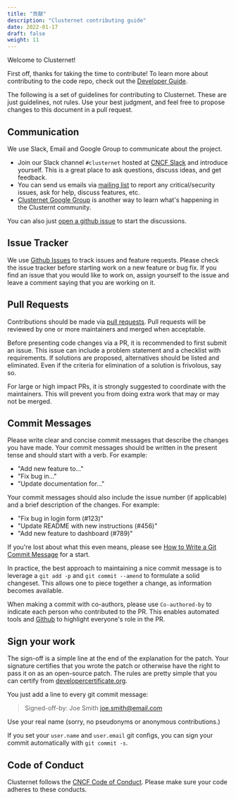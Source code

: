 ```yaml
---
title: "贡献"
description: "Clusternet contributing guide"
date: 2022-01-17
draft: false
weight: 11
---
```


Welcome to Clusternet!

First off, thanks for taking the time to contribute!
To learn more about contributing to the code repo, check out the [Developer Guide](/docs/developer-guide/).

The following is a set of guidelines for contributing to Clusternet. These are just guidelines, not rules.
Use your best judgment, and feel free to propose changes to this document in a pull request.

## Communication

We use Slack, Email and Google Group to communicate about the project.

- Join our Slack channel `#clusternet` hosted at [CNCF Slack](https://cloud-native.slack.com/) and introduce
  yourself. This is a great place to ask questions, discuss ideas, and get feedback.
- You can send us emails via [mailing list](mailto:clusternet@googlegroups.com) to report any critical/security issues,
  ask for help, discuss features, etc.
- [Clusternet Google Group](https://groups.google.com/g/clusternet) is another way to learn what's happening in the
  Clusternt community.

You can also just [open a github issue](https://github.com/clusternet/clusternet/issues/new/choose) to start the
discussions.

## Issue Tracker

We use [Github Issues](https://github.com/clusternet/clusternet/issues) to track issues and feature requests. Please
check the issue tracker before starting work on a new feature or bug fix. If you find an issue that you would like
to work on, assign yourself to the issue and leave a comment saying that you are working on it.

## Pull Requests

Contributions should be made via [pull requests](https://github.com/clusternet/clusternet/pulls).
Pull requests will be reviewed by one or more maintainers and merged when acceptable.

Before presenting code changes via a PR, it is recommended to first submit an issue. This issue can include a problem
statement and a checklist with requirements. If solutions are proposed, alternatives should be listed and eliminated.
Even if the criteria for elimination of a solution is frivolous, say so.

For large or high impact PRs, it is strongly suggested to coordinate with the maintainers. This will prevent you from
doing extra work that may or may not be merged.

## Commit Messages

Please write clear and concise commit messages that describe the changes you have made. Your commit messages should be
written in the present tense and should start with a verb. For example:

- "Add new feature to..."
- "Fix bug in..."
- "Update documentation for..."

Your commit messages should also include the issue number (if applicable) and a brief description of the changes.
For example:

- "Fix bug in login form (#123)"
- "Update README with new instructions (#456)"
- "Add new feature to dashboard (#789)"

If you're lost about what this even means, please see [How to Write a Git
Commit Message](http://chris.beams.io/posts/git-commit/) for a start.

In practice, the best approach to maintaining a nice commit message is to leverage a `git add -p` and
`git commit --amend` to formulate a solid changeset. This allows one to piece together a change, as information becomes
available.

When making a commit with co-authors, please use `Co-authored-by` to indicate each person who contributed to the PR.
This enables automated tools and
[Github](https://docs.github.com/en/pull-requests/committing-changes-to-your-project/creating-and-editing-commits/creating-a-commit-with-multiple-authors)
to highlight everyone's role in the PR.

## Sign your work

The sign-off is a simple line at the end of the explanation for the patch. Your signature certifies that you wrote the
patch or otherwise have the right to pass it on as an open-source patch. The rules are pretty simple that you can
certify from [developercertificate.org](http://developercertificate.org/).

You just add a line to every git commit message:

> Signed-off-by: Joe Smith <joe.smith@email.com>

Use your real name (sorry, no pseudonyms or anonymous contributions.)

If you set your `user.name` and `user.email` git configs, you can sign your commit automatically with `git commit -s`.

## Code of Conduct

Clusternet follows the [CNCF Code of Conduct](https://github.com/cncf/foundation/blob/master/code-of-conduct.md).
Please make sure your code adheres to these conducts.
